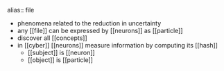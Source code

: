 alias:: file

- phenomena related to the reduction in uncertainty
- any [[file]] can be expressed by [[neurons]] as [[particle]]
- discover all [[concepts]]
- in [[cyber]] [[neurons]] measure information by computing its [[hash]]
	- [[subject]] is [[neuron]]
	- [[object]] is [[particle]]